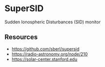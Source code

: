 # SuperSID

Sudden Ionospheric Disturbances (SID) monitor


## Resources

* https://github.com/sberl/supersid
* https://radio-astronomy.org/node/210
* https://solar-center.stanford.edu
